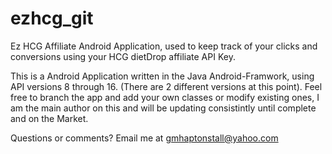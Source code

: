 ezhcg_git
=========

Ez HCG Affiliate Android Application, used to keep track of your clicks and conversions using your HCG dietDrop affiliate API Key.

This is a Android Application written in the Java Android-Framwork, using API versions 8 through 16.  (There are 2 different versions at this point).
Feel free to branch the app and add your own classes or modify existing ones, I am the main author on this and will be updating consistintly until complete and on the Market.

Questions or comments?
Email me at gmhaptonstall@yahoo.com
